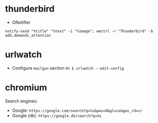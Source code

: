 # thunderbird

- GNotifier

```
notify-send "%title" "%text" -i "%image"; wmctrl -r "Thunderbird" -b add,demands_attention
```

# urlwatch

- Configure `mailgun` section in: `$ urlwatch --edit-config`

# chromium

Search engines:

- Google: `https://google.com/search?q=%s&pws=0&gl=us&gws_rd=cr`
- Google (dk): `https://google.dk/search?q=%s`
